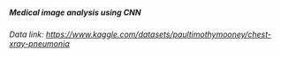 ##### Medical image analysis using CNN
###### Data link: https://www.kaggle.com/datasets/paultimothymooney/chest-xray-pneumonia

